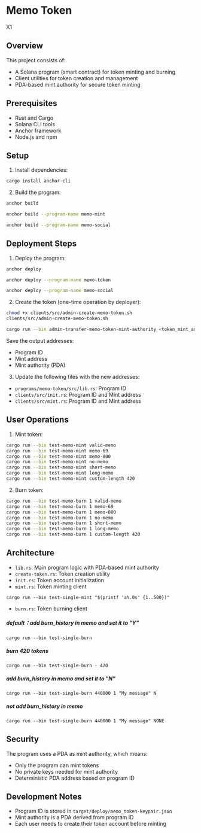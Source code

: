 # Memo Token

X1

## Overview

This project consists of:
- A Solana program (smart contract) for token minting and burning
- Client utilities for token creation and management
- PDA-based mint authority for secure token minting

## Prerequisites

- Rust and Cargo
- Solana CLI tools
- Anchor framework
- Node.js and npm

## Setup

1. Install dependencies:

```bash
cargo install anchor-cli
```

2. Build the program:

```bash
anchor build
```
```bash
anchor build --program-name memo-mint
```
```bash
anchor build --program-name memo-social
```

## Deployment Steps

1. Deploy the program:

```bash
anchor deploy
```

```bash
anchor deploy --program-name memo-token
```

```bash
anchor deploy --program-name memo-social
```

2. Create the token (one-time operation by deployer):
```bash
chmod +x clients/src/admin-create-memo-token.sh
clients/src/admin-create-memo-token.sh
```

```bash
cargo run --bin admin-transfer-memo-token-mint-authority <token_mint_address> <program_id>
```

Save the output addresses:
- Program ID
- Mint address
- Mint authority (PDA)

3. Update the following files with the new addresses:
- `programs/memo-token/src/lib.rs`: Program ID
- `clients/src/init.rs`: Program ID and Mint address
- `clients/src/mint.rs`: Program ID and Mint address

## User Operations

1. Mint token:

```bash
cargo run --bin test-memo-mint valid-memo
cargo run --bin test-memo-mint memo-69
cargo run --bin test-memo-mint memo-800
cargo run --bin test-memo-mint no-memo
cargo run --bin test-memo-mint short-memo
cargo run --bin test-memo-mint long-memo
cargo run --bin test-memo-mint custom-length 420
```

2. Burn token:

```bash
cargo run --bin test-memo-burn 1 valid-memo
cargo run --bin test-memo-burn 1 memo-69
cargo run --bin test-memo-burn 1 memo-800
cargo run --bin test-memo-burn 1 no-memo
cargo run --bin test-memo-burn 1 short-memo
cargo run --bin test-memo-burn 1 long-memo
cargo run --bin test-memo-burn 1 custom-length 420
```


## Architecture

- `lib.rs`: Main program logic with PDA-based mint authority
- `create-token.rs`: Token creation utility
- `init.rs`: Token account initialization
- `mint.rs`: Token minting client
```
cargo run --bin test-single-mint "$(printf 'a%.0s' {1..500})"
``` 
- `burn.rs`: Token burning client

##### default：add burn_history in memo and set it to "Y"
```
cargo run --bin test-single-burn
```
##### burn 420 tokens
```
cargo run --bin test-single-burn - 420
```

##### add burn_history in memo and set it to "N"
```
cargo run --bin test-single-burn 440000 1 "My message" N
```

##### not add burn_history in memo
```
cargo run --bin test-single-burn 440000 1 "My message" NONE
```

## Security

The program uses a PDA as mint authority, which means:
- Only the program can mint tokens
- No private keys needed for mint authority
- Deterministic PDA address based on program ID

## Development Notes

- Program ID is stored in `target/deploy/memo_token-keypair.json`
- Mint authority is a PDA derived from program ID
- Each user needs to create their token account before minting